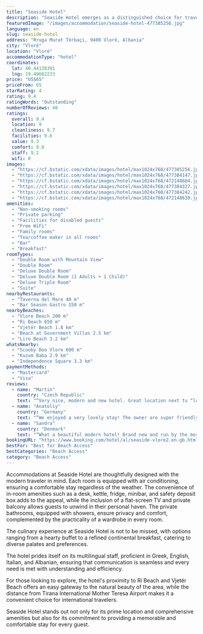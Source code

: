 ```yaml
---
title: "Seaside Hotel"
description: "Seaside Hotel emerges as a distinguished choice for travelers seeking comfort and convenience in Vlorë, located just a stone's throw away from the pristine Vlore Beach."
featuredImage: "/images/accommodation/seaside-hotel-477385256.jpg"
language: en
slug: seaside-hotel
address: "Rruga Murat Tërbaçi, 9400 Vlorë, Albania"
city: "Vlorë"
location: "Vlorë"
accommodationType: "hotel"
coordinates:
  lat: 40.44138391
  lng: 19.49682233
price: "US$65"
priceFrom: 65
starRating: 4
rating: 9.4
ratingWords: "Outstanding"
numberOfReviews: 40
ratings:
  overall: 9.4
  location: 9
  cleanliness: 9.7
  facilities: 9.6
  value: 9.3
  comfort: 9.8
  staff: 9.2
  wifi: 0
images:
  - "https://cf.bstatic.com/xdata/images/hotel/max1024x768/477385256.jpg?k=0a6a772d4b3ed9c7672c56c7ab9a9bd4241dc6baa20b047e1911f4da59ce3bb2&o=&hp=1"
  - "https://cf.bstatic.com/xdata/images/hotel/max1024x768/477384147.jpg?k=30767d89b3575193d499fbd764b1bc38c12b256c91b4bc21f6da65a0df3edf01&o=&hp=1"
  - "https://cf.bstatic.com/xdata/images/hotel/max1024x768/472148604.jpg?k=f46e7c37c6dcfb17d777f4e15b1d90411bb04d9bc69b8d45e357dc0a992aa7af&o=&hp=1"
  - "https://cf.bstatic.com/xdata/images/hotel/max1024x768/477384327.jpg?k=4c70b30a92defd0ecd39d022b4d72c54ac30f99c7feabcb671cae4911513e134&o=&hp=1"
  - "https://cf.bstatic.com/xdata/images/hotel/max1024x768/477384242.jpg?k=e7d0d7375d1dac797a099bcf22f2f668b0d7e49fc38c3ce5c8de1da216d1c4fa&o=&hp=1"
  - "https://cf.bstatic.com/xdata/images/hotel/max1024x768/472148639.jpg?k=098f8c3084db50e1a0dc64930910463d31919208dc284fc3ab385a5c19b27194&o=&hp=1"
amenities:
  - "Non-smoking rooms"
  - "Private parking"
  - "Facilities for disabled guests"
  - "Free WiFi"
  - "Family rooms"
  - "Tea/coffee maker in all rooms"
  - "Bar"
  - "Breakfast"
roomTypes:
  - "Double Room with Mountain View"
  - "Double Room"
  - "Deluxe Double Room"
  - "Deluxe Double Room (2 Adults + 1 Child)"
  - "Deluxe Triple Room"
  - "Suite"
nearbyRestaurants:
  - "Taverna del Mare 40 m"
  - "Bar Season Gastro 150 m"
nearbyBeaches:
  - "Vlore Beach 200 m"
  - "Ri Beach 650 m"
  - "Vjetër Beach 1.8 km"
  - "Beach at Government Villas 2.5 km"
  - "Liro Beach 3.2 km"
whatsNearby:
  - "Scooby Doo Vlore 600 m"
  - "Kuzum Baba 2.9 km"
  - "Independence Square 3.3 km"
paymentMethods:
  - "Mastercard"
  - "Visa"
reviews:
  - name: "Martin"
    country: "Czech Republic"
    text: "“Very nice, modern and new hotel. Great location next tu “lungo mare”. Kind and helpful owners. Possible to pay by card. Small privat parking for few cars.”"
  - name: "Anatoliy"
    country: "Germany"
    text: "“We enjoyed a very lovely stay! The owner are super friendly and do everything to make you feel like home. Breakfast is great and the view from the balcony, too! Facilities are 1 year old an everything looks new, clean and nice. Thank you for the...”"
  - name: "Sandra"
    country: "Denmark"
    text: "“What a beautiful modern hotel! Brand new and run by the most amazing people. We had a great time staying there, enjoyed how the rooms are decorated. The bathroom is also very clean and spacious. Breakfast is freash and tasty, and everyday there...”"
bookingURL: "https://www.booking.com/hotel/al/seaside-vlore2.en-gb.html?aid=8035640"
bestFor: "Best for Beach Access"
bestCategories: "Beach Access"
category: "Beach Access"
---
```


Accommodations at Seaside Hotel are thoughtfully designed with the modern traveler in mind. Each room is equipped with air conditioning, ensuring a comfortable stay regardless of the weather. The convenience of in-room amenities such as a desk, kettle, fridge, minibar, and safety deposit box adds to the appeal, while the inclusion of a flat-screen TV and private balcony allows guests to unwind in their personal haven. The private bathrooms, equipped with showers, ensure privacy and comfort, complemented by the practicality of a wardrobe in every room.

The culinary experience at Seaside Hotel is not to be missed, with options ranging from a hearty buffet to a refined continental breakfast, catering to diverse palates and preferences.

The hotel prides itself on its multilingual staff, proficient in Greek, English, Italian, and Albanian, ensuring that communication is seamless and every need is met with understanding and efficiency.

For those looking to explore, the hotel's proximity to Ri Beach and Vjetër Beach offers an easy gateway to the natural beauty of the area, while the distance from Tirana International Mother Teresa Airport makes it a convenient choice for international travelers.

Seaside Hotel stands out not only for its prime location and comprehensive amenities but also for its commitment to providing a memorable and comfortable stay for every guest.